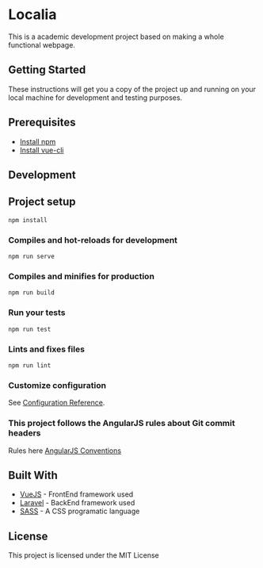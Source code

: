 # Localia
This is a academic development project based on making a whole functional webpage.

## Getting Started
These instructions will get you a copy of the project up and running on your local machine for development and testing purposes.

## Prerequisites

* [Install npm](https://www.npmjs.com/get-npm)
* [Install vue-cli](https://cli.vuejs.org/guide/installation.html)

## Development

## Project setup
```
npm install
```

### Compiles and hot-reloads for development
```
npm run serve
```

### Compiles and minifies for production
```
npm run build
```

### Run your tests
```
npm run test
```

### Lints and fixes files
```
npm run lint
```

### Customize configuration
See [Configuration Reference](https://cli.vuejs.org/config/).


### This project follows the AngularJS rules about Git commit headers
Rules here [AngularJS Conventions](https://docs.google.com/document/d/1QrDFcIiPjSLDn3EL15IJygNPiHORgU1_OOAqWjiDU5Y/edit#heading=h.8gbcep5xnw19)

## Built With

* [VueJS](https://vuejs.org/) - FrontEnd framework used
* [Laravel](https://laravel.com/) - BackEnd framework used
* [SASS](https://sass-lang.com/) - A CSS programatic language

## License
This project is licensed under the MIT License
